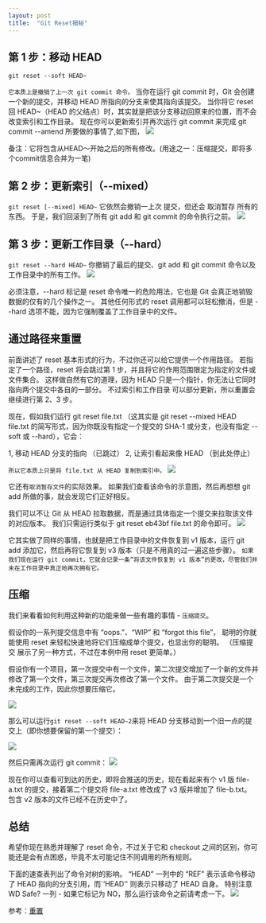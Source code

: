 ```yaml
---
layout: post
title:  "Git Reset揭秘"
---
```


## 第 1 步：移动 HEAD
```
git reset --soft HEAD~
```
`它本质上是撤销了上一次 git commit 命令。` 当你在运行 git commit 时，Git 会创建一个新的提交，并移动 HEAD 所指向的分支来使其指向该提交。 当你将它 reset 回 HEAD~（HEAD 的父结点）时，其实就是把该分支移动回原来的位置，而不会改变索引和工作目录。 现在你可以更新索引并再次运行 git commit 来完成 git commit --amend 所要做的事情了,如下图，
![](../images/reset--soft.png)

备注：它将包含从HEAD～开始之后的所有修改。(用途之一：压缩提交，即将多个commit信息合并为一笔)

## 第 2 步：更新索引（--mixed）
`git reset [--mixed] HEAD~`
它依然会撤销一上次 提交，但还会 取消暂存 所有的东西。 于是，我们回滚到了所有 git add 和 git commit 的命令执行之前。
![](../images/reset--mixed.png)

## 第 3 步：更新工作目录（--hard）
`git reset --hard HEAD~`
你撤销了最后的提交、git add 和 git commit 命令以及工作目录中的所有工作。
![](../images/reset--hard.png)

必须注意，--hard 标记是 reset 命令唯一的危险用法，它也是 Git 会真正地销毁数据的仅有的几个操作之一。 其他任何形式的 reset 调用都可以轻松撤消，但是 --hard 选项不能，因为它强制覆盖了工作目录中的文件。

## 通过路径来重置
前面讲述了 reset 基本形式的行为，不过你还可以给它提供一个作用路径。 若指定了一个路径，reset 将会跳过第 1 步，并且将它的作用范围限定为指定的文件或文件集合。 这样做自然有它的道理，因为 HEAD 只是一个指针，你无法让它同时指向两个提交中各自的一部分。 不过索引和工作目录 可以部分更新，所以重置会继续进行第 2、3 步。

现在，假如我们运行 git reset file.txt （这其实是 git reset --mixed HEAD file.txt 的简写形式，因为你既没有指定一个提交的 SHA-1 或分支，也没有指定 --soft 或 --hard），它会：

1, 移动 HEAD 分支的指向 （已跳过）
2, 让索引看起来像 HEAD （到此处停止）

`所以它本质上只是将 file.txt 从 HEAD 复制到索引中。`
![](../images/reset-path1.png)

它还有` 取消暂存文件 `的实际效果。 如果我们查看该命令的示意图，然后再想想 git add 所做的事，就会发现它们正好相反。

我们可以不让 Git 从 HEAD 拉取数据，而是通过具体指定一个提交来拉取该文件的对应版本。 我们只需运行类似于 git reset eb43bf file.txt 的命令即可。
![](../images/reset-path3.png)

它其实做了同样的事情，也就是把工作目录中的文件恢复到 v1 版本，运行 git add 添加它，然后再将它恢复到 v3 版本（只是不用真的过一遍这些步骤）。 `如果我们现在运行 git commit，它就会记录一条“将该文件恢复到 v1 版本”的更改，尽管我们并未在工作目录中真正地再次拥有它。`

## 压缩
我们来看看如何利用这种新的功能来做一些有趣的事情 - `压缩提交`。

假设你的一系列提交信息中有 “oops.”、“WIP” 和 “forgot this file”， 聪明的你就能使用 reset 来轻松快速地将它们压缩成单个提交，也显出你的聪明。 （压缩提交 展示了另一种方式，不过在本例中用 reset 更简单。）

假设你有一个项目，第一次提交中有一个文件，第二次提交增加了一个新的文件并修改了第一个文件，第三次提交再次修改了第一个文件。 由于第二次提交是一个未完成的工作，因此你想要压缩它。

![](../images/reset-squash-r1.png)

那么可以运行` git reset --soft HEAD~2 `来将 HEAD 分支移动到一个旧一点的提交上（即你想要保留的第一个提交）：

![](../images/reset-squash-r2.png)

然后只需再次运行 git commit：
![](../images/reset-squash-r3.png)

现在你可以查看可到达的历史，即将会推送的历史，现在看起来有个 v1 版 file-a.txt 的提交，接着第二个提交将 file-a.txt 修改成了 v3 版并增加了 file-b.txt。 包含 v2 版本的文件已经不在历史中了。

## 总结
希望你现在熟悉并理解了 reset 命令，不过关于它和 checkout 之间的区别，你可能还是会有点困惑，毕竟不太可能记住不同调用的所有规则。

下面的速查表列出了命令对树的影响。 “HEAD” 一列中的 “REF” 表示该命令移动了 HEAD 指向的分支引用，而`‘HEAD’' 则表示只移动了 HEAD 自身。 特别注意 WD Safe? 一列 - 如果它标记为 NO，那么运行该命令之前请考虑一下。
![](../images/reset-summary.png)

参考：[重置](https://git-scm.com/book/zh/v2/Git-%E5%B7%A5%E5%85%B7-%E9%87%8D%E7%BD%AE%E6%8F%AD%E5%AF%86)
